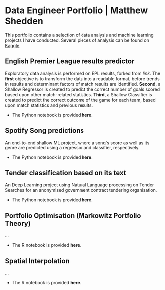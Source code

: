 # Data Engineer Portfolio | Matthew Shedden
This portfolio contains a selection of data analysis and machine learning projects I have conducted. Several pieces of analysis can be found on [Kaggle](https://www.kaggle.com/mattshedden)
## English Premier League results predictor
Exploratory data analysis is performed on EPL results, forked from *link*. The **first** objective is to transform the data into a readable format, before trends in results and determinant factors of match results are identified. **Second**, a Shallow Regressor is created to predict the correct number of goals scored based upon other match-related statistics. **Third**, a Shallow Classifier is created to predict the correct outcome of the game for each team, based upon match statistics and previous results.
- The Python notebook is provided **here**.
## Spotify Song predictions
An end-to-end shallow ML project, where a song's score as well as its genre are predicted using a regressor and classifier, respectively.
- The Python notebook is provided **here**.
## Tender classification based on its text
An Deep Learning project using Natural Language processing on Tender Searches for an anonymised government contract tendering organisation.
- The Python notebook is provided **here**.
## Portfolio Optimisation (Markowitz Portfolio Theory)
...
- The R notebook is provided **here**.
## Spatial Interpolation
...
- The R notebook is provided **here**.
